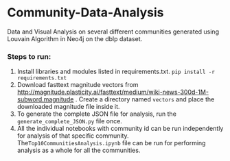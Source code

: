 # Community-Data-Analysis

Data and Visual Analysis on several different communities generated using Louvain Algorithm in Neo4j on the dblp dataset.

### Steps to run:

1. Install libraries and modules listed in requirements.txt. `pip install -r requirements.txt`
2. Download fasttext magnitude vectors from http://magnitude.plasticity.ai/fasttext/medium/wiki-news-300d-1M-subword.magnitude . Create a directory named `vectors` and place the downloaded magnitude file inside it.
3. To generate the complete JSON file for analysis, run the `generate_complete_JSON.py` file once.
4. All the individual notebooks with community id can be run independently for analysis of that specific community. The`Top10CommunitiesAnalysis.ipynb` file can be run for performing analysis as a whole for all the communities.